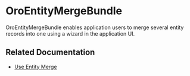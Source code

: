 <a id="bundle-docs-platform-entity-merge-bundle"></a>

# OroEntityMergeBundle

OroEntityMergeBundle enables application users to merge several entity records into one using a wizard in the application UI.

## Related Documentation

* [Use Entity Merge](../../../backend/entities/entity-merge.md#dev-entities-merge)

<!-- Frontend -->
